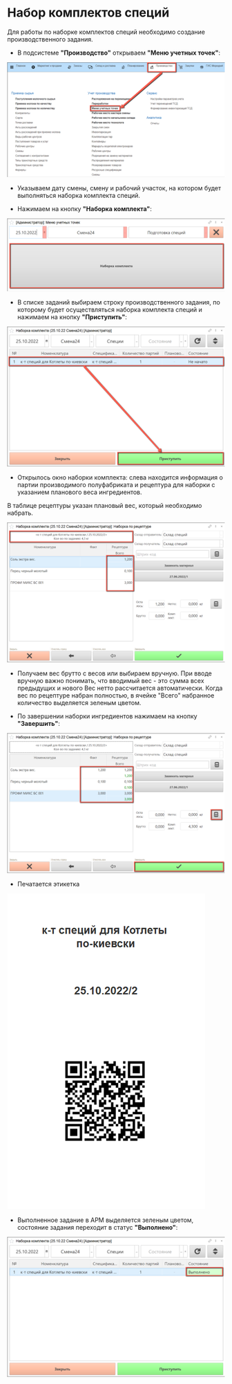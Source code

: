 # Набор комплектов специй

Для работы по наборке комплектов специй необходимо создание производственного задания.

- В подсистеме **"Производство"** открываем **"Меню учетных точек"**:

![](PreparationOfSpices.assets/1.png)

- Указываем дату смены, смену и рабочий участок, на котором будет выполняться наборка комплекта специй.

- Нажимаем на кнопку **"Наборка комплекта"**:

![](PreparationOfSpices.assets/2.png)

- В списке заданий выбираем строку производственного задания, по которому будет осуществляться наборка комплекта специй и нажимаем на кнопку **"Приступить"**:

![](PreparationOfSpices.assets/3.png)

- Открылось окно наборки комплекта: слева находится информация о партии производимого полуфабриката и рецептура для наборки с указанием планового веса ингредиентов.

В таблице рецептуры указан плановый вес, который необходимо набрать.

![](PreparationOfSpices.assets/4.png)

- Получаем вес брутто с весов или выбираем вручную. При вводе вручную важно понимать, что вводимый вес - это сумма всех предыдущих и нового Вес нетто рассчитается автоматически. Когда вес по рецептуре набран полностью, в ячейке "Всего" набранное количество выделяется зеленым цветом.

- По завершении наборки ингредиентов нажимаем на кнопку **"Завершить"**:

![](PreparationOfSpices.assets/5.png)

- Печатается этикетка

![](PreparationOfSpices.assets/6.png)

- Выполненное задание в  АРМ выделяется зеленым цветом, состояние задания переходит в статус **"Выполнено"**:

![](PreparationOfSpices.assets/7.png)
